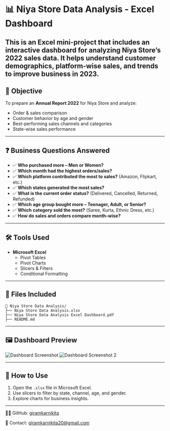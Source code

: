 
# 📊 Niya Store Data Analysis - Excel Dashboard

This is an Excel mini-project that includes an **interactive dashboard** for analyzing **Niya Store’s 2022 sales data**. It helps understand customer demographics, platform-wise sales, and trends to improve business in 2023.
---
## 🎯 Objective

To prepare an **Annual Report 2022** for Niya Store and analyze:

- Order & sales comparison
- Customer behavior by age and gender
- Best-performing sales channels and categories
- State-wise sales performance

---

## ❓ Business Questions Answered

- ✅ **Who purchased more – Men or Women?**
- ✅ **Which month had the highest orders/sales?**
- ✅ **Which platform contributed the most to sales?** (Amazon, Flipkart, etc.)
- ✅ **Which states generated the most sales?**
- ✅ **What is the current order status?** (Delivered, Cancelled, Returned, Refunded)
- ✅ **Which age group bought more – Teenager, Adult, or Senior?**
- ✅ **Which category sold the most?** (Saree, Kurta, Ethnic Dress, etc.)
- ✅ **How do sales and orders compare month-wise?**

---
## 🛠️ Tools Used

- **Microsoft Excel**
  - Pivot Tables
  - Pivot Charts
  - Slicers & Filters
  - Conditional Formatting

---
## 📂 Files Included

```
📁 Niya Store Data Analysis/
├── Niya Store Data Analysis.xlsx
├── Niya Store Data Analysis Excel Dashboard.pdf
├── README.md
```

---

## 🖼️ Dashboard Preview

![Dashboard Screenshot](./Screenshot%202025-07-07%20093615.png)
![Dashboard Screenshot 2](./Screenshot%202025-07-07%20093643.png)

---

## 🚀 How to Use

1. Open the `.xlsx` file in Microsoft Excel.
2. Use slicers to filter by state, channel, age, and gender.
3. Explore charts for business insights.

---

👩‍💻 GitHub: [giramkarnikita](https://github.com/giramkarnikita)

📧 Contact: giramkarnikita20@gmail.com
